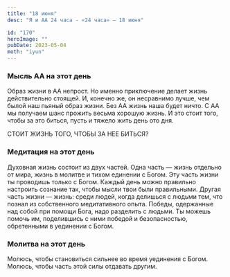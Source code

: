 ```yaml
---
title: "18 июня"
desc: "Я и АА 24 часа - «24 часа» — 18 июня"

id: "170"
heroImage: ""
pubDate: 2023-05-04
moth: "iyun"
---
```


### Мысль АА на этот день

Образ жизни в АА непрост. Но именно приключение делает жизнь действительно
стоящей. И, конечно же, он несравнимо лучше, чем былой наш пьяный образ жизни.
Без АА жизнь наша будет ничто. С АА мы получаем шанс прожить весьма хорошую
жизнь. И это стоит того, чтобы за это биться, пусть и тяжело жить день ото
дня.

СТОИТ ЖИЗНЬ ТОГО, ЧТОБЫ ЗА НЕЕ БИТЬСЯ?

### Медитация на этот день

Духовная жизнь состоит из двух частей. Одна часть — жизнь отдельно от мира,
жизнь в молитве и тихом единении с Богом. Эту часть жизни ты проводишь только
с Богом. Каждый день можно правильно настроить сознание так, чтобы мысли твои
были правильными. Другая часть жизни — жизнь: среди людей, когда делишься с
людьми тем, что познал из собственного медитативного опыта. Победы, одержанные
над собой при помощи Бога, надо разделить с людьми. Ты можешь помочь им,
поделившись с ними победой и безопасностью, обретенными в уединении с Богом.

### Молитва на этот день

Молюсь, чтобы становиться сильнее во время уединения с Богом. Молюсь, чтобы
часть этой силы отдавать другим.
